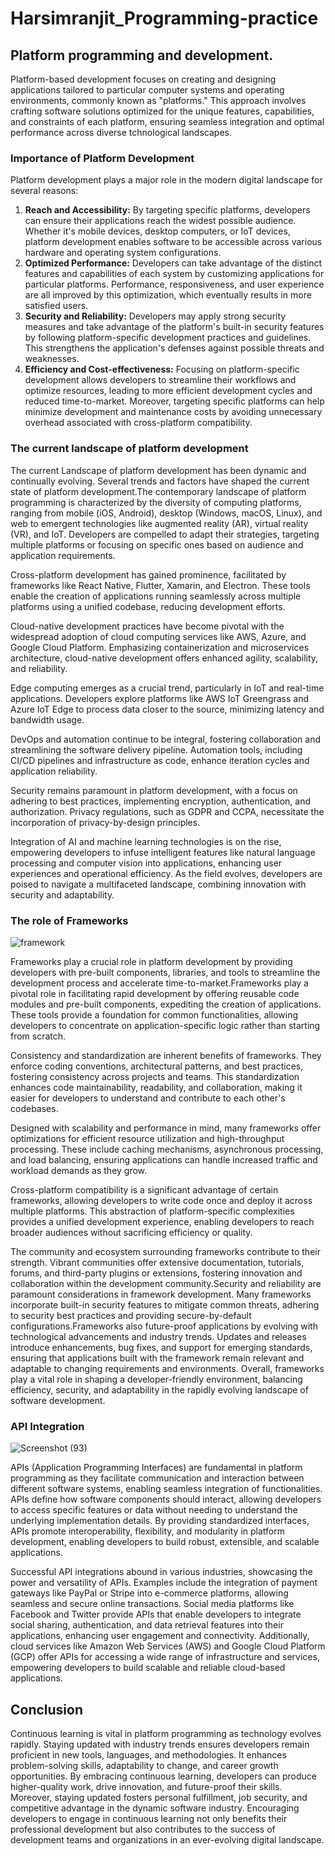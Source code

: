 # Harsimranjit_Programming-practice
## Platform programming and development.
Platform-based development focuses on creating and designing applications tailored to particular computer systems and operating environments, commonly known as "platforms." This approach involves crafting software solutions optimized for the unique features, capabilities, and constraints of each platform, ensuring seamless integration and optimal performance across diverse tchnological landscapes.
### Importance of Platform Development
Platform development plays a major role in the modern digital landscape for several reasons:
1. **Reach and Accessibility:** By targeting specific platforms, developers can ensure their applications reach the widest possible audience. Whether it's mobile devices, desktop computers, or IoT devices, platform development enables software to be accessible across various hardware and operating system configurations.
2. **Optimized Performance:** Developers can take advantage of the distinct features and capabilities of each system by customizing applications for particular platforms. Performance, responsiveness, and user experience are all improved by this optimization, which eventually results in more satisfied users.
3. **Security and Reliability:** Developers may apply strong security measures and take advantage of the platform's built-in security features by following platform-specific development practices and guidelines. This strengthens the application's defenses against possible threats and weaknesses.
4. **Efficiency and Cost-effectiveness:** Focusing on platform-specific development allows developers to streamline their workflows and optimize resources, leading to more efficient development cycles and reduced time-to-market. Moreover, targeting specific platforms can help minimize development and maintenance costs by avoiding unnecessary overhead associated with cross-platform compatibility.

### The current landscape of platform development 
The current Landscape of platform development has been dynamic and continually evolving. Several trends and factors have shaped the current state of platform development.The contemporary landscape of platform programming is characterized by the diversity of computing platforms, ranging from mobile (iOS, Android), desktop (Windows, macOS, Linux), and web to emergent technologies like augmented reality (AR), virtual reality (VR), and IoT. Developers are compelled to adapt their strategies, targeting multiple platforms or focusing on specific ones based on audience and application requirements.

Cross-platform development has gained prominence, facilitated by frameworks like React Native, Flutter, Xamarin, and Electron. These tools enable the creation of applications running seamlessly across multiple platforms using a unified codebase, reducing development efforts.

Cloud-native development practices have become pivotal with the widespread adoption of cloud computing services like AWS, Azure, and Google Cloud Platform. Emphasizing containerization and microservices architecture, cloud-native development offers enhanced agility, scalability, and reliability.

Edge computing emerges as a crucial trend, particularly in IoT and real-time applications. Developers explore platforms like AWS IoT Greengrass and Azure IoT Edge to process data closer to the source, minimizing latency and bandwidth usage.

DevOps and automation continue to be integral, fostering collaboration and streamlining the software delivery pipeline. Automation tools, including CI/CD pipelines and infrastructure as code, enhance iteration cycles and application reliability.

Security remains paramount in platform development, with a focus on adhering to best practices, implementing encryption, authentication, and authorization. Privacy regulations, such as GDPR and CCPA, necessitate the incorporation of privacy-by-design principles.

Integration of AI and machine learning technologies is on the rise, empowering developers to infuse intelligent features like natural language processing and computer vision into applications, enhancing user experiences and operational efficiency. As the field evolves, developers are poised to navigate a multifaceted landscape, combining innovation with security and adaptability.

### The role of Frameworks
![framework](https://github.com/nic-dgl104-winter-2024/Harsimranjit_Programming-practice/assets/61202199/d418edf6-043c-48aa-857a-763c986b0b2a)

Frameworks play a crucial role in platform development by providing developers with pre-built components, libraries, and tools to streamline the development process and accelerate time-to-market.Frameworks play a pivotal role in facilitating rapid development by offering reusable code modules and pre-built components, expediting the creation of applications. These tools provide a foundation for common functionalities, allowing developers to concentrate on application-specific logic rather than starting from scratch.

Consistency and standardization are inherent benefits of frameworks. They enforce coding conventions, architectural patterns, and best practices, fostering consistency across projects and teams. This standardization enhances code maintainability, readability, and collaboration, making it easier for developers to understand and contribute to each other's codebases.

Designed with scalability and performance in mind, many frameworks offer optimizations for efficient resource utilization and high-throughput processing. These include caching mechanisms, asynchronous processing, and load balancing, ensuring applications can handle increased traffic and workload demands as they grow.

Cross-platform compatibility is a significant advantage of certain frameworks, allowing developers to write code once and deploy it across multiple platforms. This abstraction of platform-specific complexities provides a unified development experience, enabling developers to reach broader audiences without sacrificing efficiency or quality.

The community and ecosystem surrounding frameworks contribute to their strength. Vibrant communities offer extensive documentation, tutorials, forums, and third-party plugins or extensions, fostering innovation and collaboration within the development community.Security and reliability are paramount considerations in framework development. Many frameworks incorporate built-in security features to mitigate common threats, adhering to security best practices and providing secure-by-default configurations.Frameworks also future-proof applications by evolving with technological advancements and industry trends. Updates and releases introduce enhancements, bug fixes, and support for emerging standards, ensuring that applications built with the framework remain relevant and adaptable to changing requirements and environments. Overall, frameworks play a vital role in shaping a developer-friendly environment, balancing efficiency, security, and adaptability in the rapidly evolving landscape of software development.

### API Integration
![Screenshot (93)](https://github.com/nic-dgl104-winter-2024/Harsimranjit_Programming-practice/assets/61202199/c78653f7-576c-4f7b-b01f-9c190884fa27)

APIs (Application Programming Interfaces) are fundamental in platform programming as they facilitate communication and interaction between different software systems, enabling seamless integration of functionalities. APIs define how software components should interact, allowing developers to access specific features or data without needing to understand the underlying implementation details. By providing standardized interfaces, APIs promote interoperability, flexibility, and modularity in platform development, enabling developers to build robust, extensible, and scalable applications.

Successful API integrations abound in various industries, showcasing the power and versatility of APIs. Examples include the integration of payment gateways like PayPal or Stripe into e-commerce platforms, allowing seamless and secure online transactions. Social media platforms like Facebook and Twitter provide APIs that enable developers to integrate social sharing, authentication, and data retrieval features into their applications, enhancing user engagement and connectivity. Additionally, cloud services like Amazon Web Services (AWS) and Google Cloud Platform (GCP) offer APIs for accessing a wide range of infrastructure and services, empowering developers to build scalable and reliable cloud-based applications.

## Conclusion
Continuous learning is vital in platform programming as technology evolves rapidly. Staying updated with industry trends ensures developers remain proficient in new tools, languages, and methodologies. It enhances problem-solving skills, adaptability to change, and career growth opportunities. By embracing continuous learning, developers can produce higher-quality work, drive innovation, and future-proof their skills. Moreover, staying updated fosters personal fulfillment, job security, and competitive advantage in the dynamic software industry. Encouraging developers to engage in continuous learning not only benefits their professional development but also contributes to the success of development teams and organizations in an ever-evolving digital landscape.
